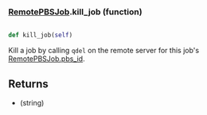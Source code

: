 ### [RemotePBSJob](RemotePBSJob.md).kill_job (function)


```py

def kill_job(self)

```



Kill a job by calling `qdel` on the remote server for
this job's [RemotePBSJob.pbs_id](RemotePBSJob.pbs_id.md).

Returns
-----------
* (string)

